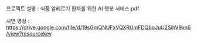 프로젝트 설명 : 식품 알레르기 환자를 위한 AI 챗봇 서비스.pdf

시연 영상 : https://drive.google.com/file/d/19sGmQNUFxVQXRUmFDQbqJuU2SihV9xn6/view?resourcekey
